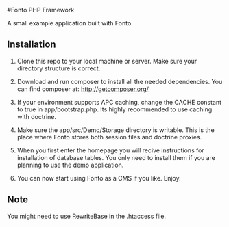 #Fonto PHP Framework

A small example application built with Fonto.

Installation
------------

1. Clone this repo to your local machine or server. Make sure your directory
structure is correct.

2. Download and run composer to install all the needed dependencies. You can find
composer at: http://getcomposer.org/

3. If your environment supports APC caching, change the CACHE constant
to true in app/bootstrap.php. Its highly recommended to use caching with
doctrine.

4. Make sure the app/src/Demo/Storage directory is writable. This is the place
where Fonto stores both session files and doctrine proxies.

5. When you first enter the homepage you will recive instructions for installation
of database tables. You only need to install them if you are planning to use
the demo application.

6. You can now start using Fonto as a CMS if you like. Enjoy.

Note
----

You might need to use RewriteBase in the .htaccess file.